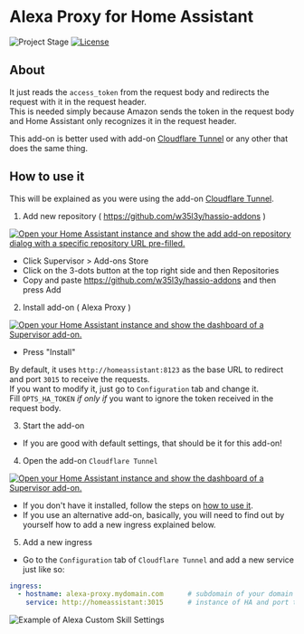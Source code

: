 # Alexa Proxy for Home Assistant

![Project Stage][project-stage-shield]
[![License][license-shield]][license]

## About

It just reads the `access_token` from the request body and redirects the request with it in the request header.<br />
This is needed simply because Amazon sends the token in the request body and Home Assistant only recognizes it in the request header.

This add-on is better used with add-on [Cloudflare Tunnel](https://my.home-assistant.io/redirect/supervisor_addon/?addon=c50d1fa4_cloudflare_tunnel&repository_url=https%3A%2F%2Fgithub.com%2Fw35l3y%2Fhassio-addons) or any other that does the same thing.

## How to use it

This will be explained as you were using the add-on [Cloudflare Tunnel](https://my.home-assistant.io/redirect/supervisor_addon/?addon=c50d1fa4_cloudflare_tunnel&repository_url=https%3A%2F%2Fgithub.com%2Fw35l3y%2Fhassio-addons).

1. Add new repository ( https://github.com/w35l3y/hassio-addons )<br />

[![Open your Home Assistant instance and show the add add-on repository dialog with a specific repository URL pre-filled.](https://my.home-assistant.io/badges/supervisor_add_addon_repository.svg)](https://my.home-assistant.io/redirect/supervisor_add_addon_repository/?repository_url=https%3A%2F%2Fgithub.com%2Fw35l3y%2Fhassio-addons)

- Click Supervisor > Add-ons Store<br />
- Click on the 3-dots button at the top right side and then Repositories<br />
- Copy and paste https://github.com/w35l3y/hassio-addons and then press Add<br />

2. Install add-on ( Alexa Proxy )<br />

[![Open your Home Assistant instance and show the dashboard of a Supervisor add-on.](https://my.home-assistant.io/badges/supervisor_addon.svg)](https://my.home-assistant.io/redirect/supervisor_addon/?addon=c50d1fa4_alexa_proxy&repository_url=https%3A%2F%2Fgithub.com%2Fw35l3y%2Fhassio-addons)

- Press "Install"

By default, it uses `http://homeassistant:8123` as the base URL to redirect and port `3015` to receive the requests.<br />
If you want to modify it, just go to `Configuration` tab and change it.<br />
Fill `OPTS_HA_TOKEN` _if only if_ you want to ignore the token received in the request body.<br />

3. Start the add-on<br />

- If you are good with default settings, that should be it for this add-on!

4. Open the add-on `Cloudflare Tunnel`<br />

[![Open your Home Assistant instance and show the dashboard of a Supervisor add-on.](https://my.home-assistant.io/badges/supervisor_addon.svg)](https://my.home-assistant.io/redirect/supervisor_addon/?addon=c50d1fa4_cloudflare_tunnel&repository_url=https%3A%2F%2Fgithub.com%2Fw35l3y%2Fhassio-addons)

- If you don't have it installed, follow the steps on [how to use it](https://github.com/w35l3y/hassio-addons/tree/main/cloudflare_tunnel#how-to-use-it).
- If you use an alternative add-on, basically, you will need to find out by yourself how to add a new ingress explained below.

5. Add a new ingress<br />

- Go to the `Configuration` tab of `Cloudflare Tunnel` and add a new service just like so:

```yaml
ingress:
  - hostname: alexa-proxy.mydomain.com      # subdomain of your domain that will be used to receive requests from Alexa Custom Skill
    service: http://homeassistant:3015      # instance of HA and port that points to the `Alexa Proxy`
```
![Example of Alexa Custom Skill Settings][alexa-custom-skill]


[commits]: https://github.com/w35l3y/hassio-addons/commits/main
[contributors]: https://github.com/w35l3y/hassio-addons/graphs/contributors
[gitlabci]: https://github.com/w35l3y/hassio-addons/alexa_proxy/pipelines
[home-assistant]: https://home-assistant.io
[issue]: https://github.com/w35l3y/hassio-addons/issues
[license-shield]: https://img.shields.io/github/license/hassio-addons/addon-vscode.svg
[license]: https://github.com/w35l3y/hassio-addons/LICENSE.md
[maintenance-shield]: https://img.shields.io/maintenance/yes/2022.svg
[project-stage-shield]: https://img.shields.io/badge/Project%20Stage-Development-yellowgreen.svg
[semver]: http://semver.org/spec/v2.0.0.htm
[alexa-custom-skill]: https://github.com/w35l3y/hassio-addons/raw/main/alexa_proxy/resources/img/alexa-custom-skill.png
